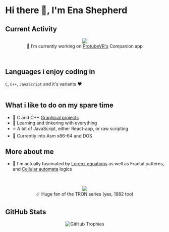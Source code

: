 # Hi there 👋, I'm Ena Shepherd

## Current Activity
<p align="center">
  <img src="https://www.protubevr.com/img/cms/Produit_MagTube/Description/1_1.png"/><br/>
  🔭 I’m currently working on <a href="https://github.com/ProTubeVR">ProtubeVR's</a> Companion app <br/>
</p>
<br/>

## Languages i enjoy coding in 

`C`, `C++`, `JavaScript` and it's variants ❤️<br/><br/>

## What i like to do on my spare time
- 🎨 C and C++ <a href="https://github.com/stars/Ena-Shepherd/lists/graphical-projects">Graphical projects</a>
- 🌱 Learning and tinkering with everything
- ⭐ A bit of JavaScript, either React-app, or raw scripting
- 📖 Currently into Asm x86-64 and DOS

## More about me
- 🦋 I'm actually fascinated by <a href="https://www.youtube.com/watch?v=gzLOVYuXE34&list=PLev5hPgb8mPe-SuGFhPG2JbS8tL1XOId-&index=3">Lorenz equations</a> 
as well as Fractal patterns, and <a href="https://www.youtube.com/watch?v=IK7nBOLYzdE">Cellular automata</a> logics

<br/>
<p align="center">
<img src="https://payload.cargocollective.com/1/0/11181/583625/vlcsnap-2011-03-19-11h46m10s11.jpg" /> <br/>
  ☄️ Huge fan of the TRON series (yes, 1982 too)
</p>

## GitHub Stats
<p align="center">
  <img src="https://github-profile-trophy.vercel.app/?username=Ena-Shepherd&theme=radical&no-frame=true&column=7" alt="GitHub Trophies" />
</p>
